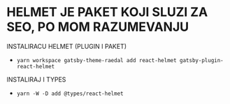 # HELMET JE PAKET KOJI SLUZI ZA SEO, PO MOM RAZUMEVANJU

INSTALIRACU HELMET (PLUGIN I PAKET)

- `yarn workspace gatsby-theme-raedal add react-helmet gatsby-plugin-react-helmet`

INSTALIRAJ I TYPES

- `yarn -W -D add @types/react-helmet`
